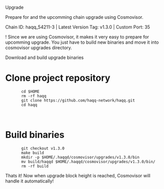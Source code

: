 Upgrade

Prepare for and the upcomming chain upgrade using Cosmovisor.

Chain ID: haqq_54211-3 | Latest Version Tag: v1.3.0 | Custom Port: 35

! Since we are using Cosmovisor, it makes it very easy to prepare for upcomming upgrade. You just have to build new binaries and move it into cosmovisor upgrades directory.

Download and build upgrade binaries

# Clone project repository
           cd $HOME
           rm -rf haqq
           git clone https://github.com/haqq-network/haqq.git
           cd haqq

​
# Build binaries
           git checkout v1.3.0
           make build
           mkdir -p $HOME/.haqqd/cosmovisor/upgrades/v1.3.0/bin
           mv build/haqqd $HOME/.haqqd/cosmovisor/upgrades/v1.3.0/bin/
           rm -rf build

Thats it! Now when upgrade block height is reached, Cosmovisor will handle it automatically!
